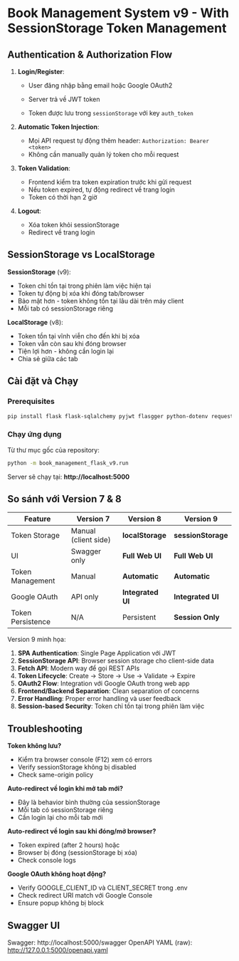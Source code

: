 # Book Management System v9 - With SessionStorage Token Management

## Authentication & Authorization Flow

1. **Login/Register**:

   - User đăng nhập bằng email hoặc Google OAuth2

   - Server trả về JWT token
   - Token được lưu trong `sessionStorage` với key `auth_token`

2. **Automatic Token Injection**:
   - Mọi API request tự động thêm header: `Authorization: Bearer <token>`
   - Không cần manually quản lý token cho mỗi request

3. **Token Validation**:
   - Frontend kiểm tra token expiration trước khi gửi request
   - Nếu token expired, tự động redirect về trang login
   - Token có thời hạn 2 giờ

4. **Logout**:
   - Xóa token khỏi sessionStorage
   - Redirect về trang login

## SessionStorage vs LocalStorage

**SessionStorage** (v9):
- Token chỉ tồn tại trong phiên làm việc hiện tại
- Token tự động bị xóa khi đóng tab/browser
- Bảo mật hơn - token không tồn tại lâu dài trên máy client
- Mỗi tab có sessionStorage riêng

**LocalStorage** (v8):
- Token tồn tại vĩnh viễn cho đến khi bị xóa
- Token vẫn còn sau khi đóng browser
- Tiện lợi hơn - không cần login lại
- Chia sẻ giữa các tab

## Cài đặt và Chạy

### Prerequisites
```bash
pip install flask flask-sqlalchemy pyjwt flasgger python-dotenv requests
```

### Chạy ứng dụng
Từ thư mục gốc của repository:
```bash
python -m book_management_flask_v9.run
```

Server sẽ chạy tại: **http://localhost:5000**


## So sánh với Version 7 & 8

| Feature | Version 7 | Version 8 | Version 9 |
|---------|-----------|-----------|-----------|
| Token Storage | Manual (client side) | **localStorage** | **sessionStorage** |
| UI | Swagger only | **Full Web UI** | **Full Web UI** |
| Token Management | Manual | **Automatic** | **Automatic** |
| Google OAuth | API only | **Integrated UI** | **Integrated UI** |
| Token Persistence | N/A | Persistent | **Session Only** |

Version 9 minh họa:

1. **SPA Authentication**: Single Page Application với JWT
2. **SessionStorage API**: Browser session storage cho client-side data
3. **Fetch API**: Modern way để gọi REST APIs
4. **Token Lifecycle**: Create → Store → Use → Validate → Expire
5. **OAuth2 Flow**: Integration với Google OAuth trong web app
6. **Frontend/Backend Separation**: Clean separation of concerns
7. **Error Handling**: Proper error handling và user feedback
8. **Session-based Security**: Token chỉ tồn tại trong phiên làm việc

## Troubleshooting

**Token không lưu?**
- Kiểm tra browser console (F12) xem có errors
- Verify sessionStorage không bị disabled
- Check same-origin policy

**Auto-redirect về login khi mở tab mới?**
- Đây là behavior bình thường của sessionStorage
- Mỗi tab có sessionStorage riêng
- Cần login lại cho mỗi tab mới

**Auto-redirect về login sau khi đóng/mở browser?**
- Token expired (after 2 hours) hoặc
- Browser bị đóng (sessionStorage bị xóa)
- Check console logs

**Google OAuth không hoạt động?**
- Verify GOOGLE_CLIENT_ID và CLIENT_SECRET trong .env
- Check redirect URI match với Google Console
- Ensure popup không bị block

## Swagger UI

Swagger: http://localhost:5000/swagger
OpenAPI YAML (raw): http://127.0.0.1:5000/openapi.yaml